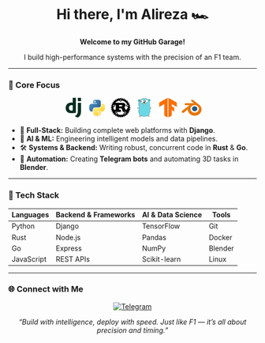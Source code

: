 <div align="center">
  <h1>Hi there, I'm Alireza 🏎️</h1>
  <strong>Welcome to my GitHub Garage!</strong>
  <p>I build high-performance systems with the precision of an F1 team.</p>
</div>

---

### 🎯 Core Focus
<p align="center">
  <img src="https://raw.githubusercontent.com/devicons/devicon/master/icons/django/django-plain.svg" alt="django" width="40" height="40"/>&nbsp;
  <img src="https://raw.githubusercontent.com/devicons/devicon/master/icons/python/python-original.svg" alt="python" width="40" height="40"/>&nbsp;
  <img src="https://raw.githubusercontent.com/devicons/devicon/master/icons/rust/rust-plain.svg" alt="rust" width="40" height="40"/>&nbsp;
  <img src="https://raw.githubusercontent.com/devicons/devicon/master/icons/go/go-original.svg" alt="go" width="40" height="40"/>&nbsp;
  <img src="https://raw.githubusercontent.com/devicons/devicon/master/icons/tensorflow/tensorflow-original.svg" alt="tensorflow" width="40" height="40"/>&nbsp;
  <img src="https://raw.githubusercontent.com/devicons/devicon/master/icons/blender/blender-original.svg" alt="blender" width="40" height="40"/>
</p>

- 🚀 **Full-Stack:** Building complete web platforms with **Django**.
- 🧠 **AI & ML:** Engineering intelligent models and data pipelines.
- 🛠️ **Systems & Backend:** Writing robust, concurrent code in **Rust** & **Go**.
- 🤖 **Automation:** Creating **Telegram bots** and automating 3D tasks in **Blender**.

---

### 🧰 Tech Stack

| Languages          | Backend & Frameworks | AI & Data Science   | Tools          |
|--------------------|----------------------|---------------------|----------------|
| Python             | Django               | TensorFlow          | Git            |
| Rust               | Node.js              | Pandas              | Docker         |
| Go                 | Express              | NumPy               | Blender        |
| JavaScript         | REST APIs            | Scikit-learn        | Linux          |

---

### 🌐 Connect with Me
<p align="center">
  <a href="https://t.me/isalireza_ar">
    <img src="https://img.shields.io/badge/Telegram-%40isalireza_ar-28A8E9?style=flat&logo=telegram" alt="Telegram"/>
  </a>
</p>

<p align="center">
  <i>“Build with intelligence, deploy with speed. Just like F1 — it’s all about precision and timing.”</i>
</p>
